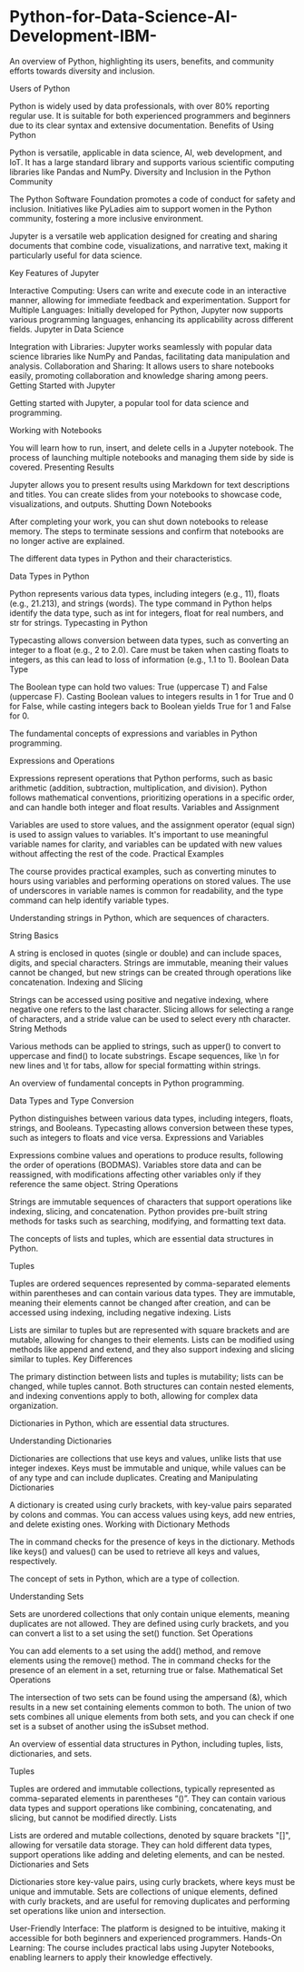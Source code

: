 # Python-for-Data-Science-AI-Development-IBM-

An overview of Python, highlighting its users, benefits, and community efforts towards diversity and inclusion.

Users of Python

Python is widely used by data professionals, with over 80% reporting regular use.
It is suitable for both experienced programmers and beginners due to its clear syntax and extensive documentation.
Benefits of Using Python

Python is versatile, applicable in data science, AI, web development, and IoT.
It has a large standard library and supports various scientific computing libraries like Pandas and NumPy.
Diversity and Inclusion in the Python Community

The Python Software Foundation promotes a code of conduct for safety and inclusion.
Initiatives like PyLadies aim to support women in the Python community, fostering a more inclusive environment.

Jupyter is a versatile web application designed for creating and sharing documents that combine code, visualizations, and narrative text, making it particularly useful for data science.

Key Features of Jupyter

Interactive Computing: Users can write and execute code in an interactive manner, allowing for immediate feedback and experimentation.
Support for Multiple Languages: Initially developed for Python, Jupyter now supports various programming languages, enhancing its applicability across different fields.
Jupyter in Data Science

Integration with Libraries: Jupyter works seamlessly with popular data science libraries like NumPy and Pandas, facilitating data manipulation and analysis.
Collaboration and Sharing: It allows users to share notebooks easily, promoting collaboration and knowledge sharing among peers.
Getting Started with Jupyter

Getting started with Jupyter, a popular tool for data science and programming.

Working with Notebooks

You will learn how to run, insert, and delete cells in a Jupyter notebook.
The process of launching multiple notebooks and managing them side by side is covered.
Presenting Results

Jupyter allows you to present results using Markdown for text descriptions and titles.
You can create slides from your notebooks to showcase code, visualizations, and outputs.
Shutting Down Notebooks

After completing your work, you can shut down notebooks to release memory.
The steps to terminate sessions and confirm that notebooks are no longer active are explained.

The different data types in Python and their characteristics.

Data Types in Python

Python represents various data types, including integers (e.g., 11), floats (e.g., 21.213), and strings (words).
The type command in Python helps identify the data type, such as int for integers, float for real numbers, and str for strings.
Typecasting in Python

Typecasting allows conversion between data types, such as converting an integer to a float (e.g., 2 to 2.0).
Care must be taken when casting floats to integers, as this can lead to loss of information (e.g., 1.1 to 1).
Boolean Data Type

The Boolean type can hold two values: True (uppercase T) and False (uppercase F).
Casting Boolean values to integers results in 1 for True and 0 for False, while casting integers back to Boolean yields True for 1 and False for 0.

The fundamental concepts of expressions and variables in Python programming.

Expressions and Operations

Expressions represent operations that Python performs, such as basic arithmetic (addition, subtraction, multiplication, and division).
Python follows mathematical conventions, prioritizing operations in a specific order, and can handle both integer and float results.
Variables and Assignment

Variables are used to store values, and the assignment operator (equal sign) is used to assign values to variables.
It's important to use meaningful variable names for clarity, and variables can be updated with new values without affecting the rest of the code.
Practical Examples

The course provides practical examples, such as converting minutes to hours using variables and performing operations on stored values.
The use of underscores in variable names is common for readability, and the type command can help identify variable types.

Understanding strings in Python, which are sequences of characters.

String Basics

A string is enclosed in quotes (single or double) and can include spaces, digits, and special characters.
Strings are immutable, meaning their values cannot be changed, but new strings can be created through operations like concatenation.
Indexing and Slicing

Strings can be accessed using positive and negative indexing, where negative one refers to the last character.
Slicing allows for selecting a range of characters, and a stride value can be used to select every nth character.
String Methods

Various methods can be applied to strings, such as upper() to convert to uppercase and find() to locate substrings.
Escape sequences, like \n for new lines and \t for tabs, allow for special formatting within strings.

An overview of fundamental concepts in Python programming.

Data Types and Type Conversion

Python distinguishes between various data types, including integers, floats, strings, and Booleans.
Typecasting allows conversion between these types, such as integers to floats and vice versa.
Expressions and Variables

Expressions combine values and operations to produce results, following the order of operations (BODMAS).
Variables store data and can be reassigned, with modifications affecting other variables only if they reference the same object.
String Operations

Strings are immutable sequences of characters that support operations like indexing, slicing, and concatenation.
Python provides pre-built string methods for tasks such as searching, modifying, and formatting text data.

The concepts of lists and tuples, which are essential data structures in Python.

Tuples

Tuples are ordered sequences represented by comma-separated elements within parentheses and can contain various data types.
They are immutable, meaning their elements cannot be changed after creation, and can be accessed using indexing, including negative indexing.
Lists

Lists are similar to tuples but are represented with square brackets and are mutable, allowing for changes to their elements.
Lists can be modified using methods like append and extend, and they also support indexing and slicing similar to tuples.
Key Differences

The primary distinction between lists and tuples is mutability; lists can be changed, while tuples cannot.
Both structures can contain nested elements, and indexing conventions apply to both, allowing for complex data organization.

Dictionaries in Python, which are essential data structures.

Understanding Dictionaries

Dictionaries are collections that use keys and values, unlike lists that use integer indexes.
Keys must be immutable and unique, while values can be of any type and can include duplicates.
Creating and Manipulating Dictionaries

A dictionary is created using curly brackets, with key-value pairs separated by colons and commas.
You can access values using keys, add new entries, and delete existing ones.
Working with Dictionary Methods

The in command checks for the presence of keys in the dictionary.
Methods like keys() and values() can be used to retrieve all keys and values, respectively.

The concept of sets in Python, which are a type of collection.

Understanding Sets

Sets are unordered collections that only contain unique elements, meaning duplicates are not allowed.
They are defined using curly brackets, and you can convert a list to a set using the set() function.
Set Operations

You can add elements to a set using the add() method, and remove elements using the remove() method.
The in command checks for the presence of an element in a set, returning true or false.
Mathematical Set Operations

The intersection of two sets can be found using the ampersand (&), which results in a new set containing elements common to both.
The union of two sets combines all unique elements from both sets, and you can check if one set is a subset of another using the isSubset method.

An overview of essential data structures in Python, including tuples, lists, dictionaries, and sets.

Tuples

Tuples are ordered and immutable collections, typically represented as comma-separated elements in parentheses “()”.
They can contain various data types and support operations like combining, concatenating, and slicing, but cannot be modified directly.
Lists

Lists are ordered and mutable collections, denoted by square brackets "[]", allowing for versatile data storage.
They can hold different data types, support operations like adding and deleting elements, and can be nested.
Dictionaries and Sets

Dictionaries store key-value pairs, using curly brackets, where keys must be unique and immutable.
Sets are collections of unique elements, defined with curly brackets, and are useful for removing duplicates and performing set operations like union and intersection.

User-Friendly Interface: The platform is designed to be intuitive, making it accessible for both beginners and experienced programmers.
Hands-On Learning: The course includes practical labs using Jupyter Notebooks, enabling learners to apply their knowledge effectively.
